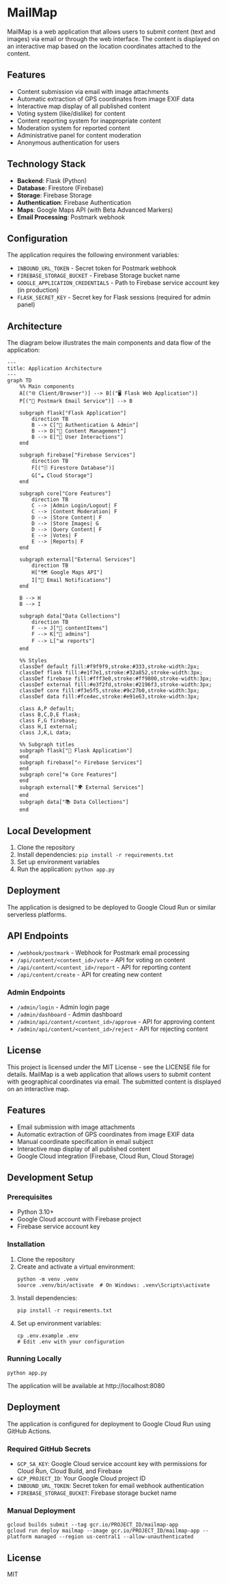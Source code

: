 # MailMap

MailMap is a web application that allows users to submit content (text and images) via email or through the web interface. The content is displayed on an interactive map based on the location coordinates attached to the content.

## Features

- Content submission via email with image attachments
- Automatic extraction of GPS coordinates from image EXIF data
- Interactive map display of all published content
- Voting system (like/dislike) for content
- Content reporting system for inappropriate content
- Moderation system for reported content
- Administrative panel for content moderation
- Anonymous authentication for users

## Technology Stack

- **Backend**: Flask (Python)
- **Database**: Firestore (Firebase)
- **Storage**: Firebase Storage
- **Authentication**: Firebase Authentication
- **Maps**: Google Maps API (with Beta Advanced Markers)
- **Email Processing**: Postmark webhook

## Configuration

The application requires the following environment variables:

- `INBOUND_URL_TOKEN` - Secret token for Postmark webhook
- `FIREBASE_STORAGE_BUCKET` - Firebase Storage bucket name
- `GOOGLE_APPLICATION_CREDENTIALS` - Path to Firebase service account key (in production)
- `FLASK_SECRET_KEY` - Secret key for Flask sessions (required for admin panel)

## Architecture

The diagram below illustrates the main components and data flow of the application:

```mermaid
---
title: Application Architecture
---
graph TD
    %% Main components
    A[("🌐 Client/Browser")] --> B[("🖥️ Flask Web Application")]
    P[("📧 Postmark Email Service")] --> B

    subgraph flask["Flask Application"]
        direction TB
        B --> C["🔐 Authentication & Admin"]
        B --> D["📄 Content Management"]
        B --> E["👥 User Interactions"]
    end

    subgraph firebase["Firebase Services"]
        direction TB
        F[("🗄️ Firestore Database")]
        G["☁️ Cloud Storage"]
    end

    subgraph core["Core Features"]
        direction TB
        C --> |Admin Login/Logout| F
        C --> |Content Moderation| F
        D --> |Store Content| F
        D --> |Store Images| G
        D --> |Query Content| F
        E --> |Votes| F
        E --> |Reports| F
    end

    subgraph external["External Services"]
        direction TB
        H["🗺️ Google Maps API"]
        I["📨 Email Notifications"]
    end

    B --> H
    B --> I

    subgraph data["Data Collections"]
        direction TB
        F --> J["📑 contentItems"]
        F --> K["👤 admins"]
        F --> L["📊 reports"]
    end

    %% Styles
    classDef default fill:#f9f9f9,stroke:#333,stroke-width:2px;
    classDef flask fill:#e1f7e1,stroke:#32a852,stroke-width:3px;
    classDef firebase fill:#fff3e0,stroke:#ff9800,stroke-width:3px;
    classDef external fill:#e3f2fd,stroke:#2196f3,stroke-width:3px;
    classDef core fill:#f3e5f5,stroke:#9c27b0,stroke-width:3px;
    classDef data fill:#fce4ec,stroke:#e91e63,stroke-width:3px;

    class A,P default;
    class B,C,D,E flask;
    class F,G firebase;
    class H,I external;
    class J,K,L data;

    %% Subgraph titles
    subgraph flask["🌿 Flask Application"]
    end
    subgraph firebase["🔥 Firebase Services"]
    end
    subgraph core["⚙️ Core Features"]
    end
    subgraph external["🌍 External Services"]
    end
    subgraph data["📚 Data Collections"]
    end
```    

## Local Development

1. Clone the repository
2. Install dependencies: `pip install -r requirements.txt`
3. Set up environment variables
4. Run the application: `python app.py`

## Deployment

The application is designed to be deployed to Google Cloud Run or similar serverless platforms.

## API Endpoints

- `/webhook/postmark` - Webhook for Postmark email processing
- `/api/content/<content_id>/vote` - API for voting on content
- `/api/content/<content_id>/report` - API for reporting content
- `/api/content/create` - API for creating new content

### Admin Endpoints

- `/admin/login` - Admin login page
- `/admin/dashboard` - Admin dashboard
- `/admin/api/content/<content_id>/approve` - API for approving content
- `/admin/api/content/<content_id>/reject` - API for rejecting content

## License

This project is licensed under the MIT License - see the LICENSE file for details.
MailMap is a web application that allows users to submit content with geographical coordinates via email. The submitted content is displayed on an interactive map.

## Features

- Email submission with image attachments
- Automatic extraction of GPS coordinates from image EXIF data
- Manual coordinate specification in email subject
- Interactive map display of all published content
- Google Cloud integration (Firebase, Cloud Run, Cloud Storage)

## Development Setup

### Prerequisites

- Python 3.10+
- Google Cloud account with Firebase project
- Firebase service account key

### Installation

1. Clone the repository
2. Create and activate a virtual environment:
   ```
   python -m venv .venv
   source .venv/bin/activate  # On Windows: .venv\Scripts\activate
   ```
3. Install dependencies:
   ```
   pip install -r requirements.txt
   ```
4. Set up environment variables:
   ```
   cp .env.example .env
   # Edit .env with your configuration
   ```

### Running Locally

```
python app.py
```

The application will be available at http://localhost:8080

## Deployment

The application is configured for deployment to Google Cloud Run using GitHub Actions.

### Required GitHub Secrets

- `GCP_SA_KEY`: Google Cloud service account key with permissions for Cloud Run, Cloud Build, and Firebase
- `GCP_PROJECT_ID`: Your Google Cloud project ID
- `INBOUND_URL_TOKEN`: Secret token for email webhook authentication
- `FIREBASE_STORAGE_BUCKET`: Firebase storage bucket name

### Manual Deployment

```
gcloud builds submit --tag gcr.io/PROJECT_ID/mailmap-app
gcloud run deploy mailmap --image gcr.io/PROJECT_ID/mailmap-app --platform managed --region us-central1 --allow-unauthenticated
```

## License

MIT
